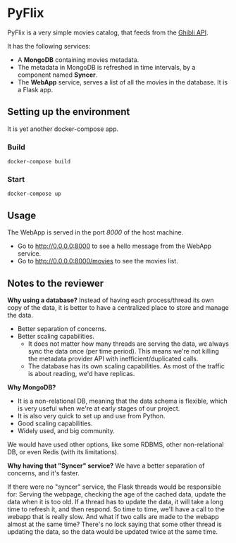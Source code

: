# PyFlix


PyFlix is a very simple movies catalog, that feeds from 
the [Ghibli API](https://ghibliapi.herokuapp.com/).


It has the following services:
 * A **MongoDB** containing movies metadata.
 * The metadata in MongoDB is refreshed in time intervals, by a component named **Syncer**.
 * The **WebApp** service, serves a list of all the movies in the database. It is a Flask app.


## Setting up the environment

It is yet another docker-compose app.

### Build

```
docker-compose build
```

### Start

```
docker-compose up
```


## Usage

The WebApp is served in the port _8000_ of the host machine.
* Go to http://0.0.0.0:8000 to see a hello message from the WebApp service.
* Go to http://0.0.0.0:8000/movies to see the movies list.


## Notes to the reviewer

**Why using a database?** 
 Instead of having each process/thread its own copy of the data, it is better to have 
    a centralized place to store and manage the data. 
 * Better separation of concerns. 
 * Better scaling capabilities.
   * It does not matter how many threads are serving the data, we always sync 
     the data once (per time period). This means we're not killing the metadata provider API 
     with inefficient/duplicated calls.
   * The database has its own scaling capabilities. As most of the traffic is about reading,
        we'd have replicas.

**Why MongoDB?** 
 * It is a non-relational DB, meaning that the data schema is flexible, which
    is very useful when we're at early stages of our project.
 * It is also very quick to set up and use from Python.
 * Good scaling capabilities.
 * Widely used, and big community.

We would have used other options, like some RDBMS, other non-relational DB, or even Redis 
(with its limitations).

**Why having that "Syncer" service?** We have a better separation of concerns, and it's faster.

If there were no "syncer" service, the Flask threads would be responsible for: Serving 
the webpage, checking the age of the cached data, update the data when it is too 
old. If a thread has to update the data, it will take a long time to refresh it, and then 
respond. So time to time, we'll have a call to the webapp that is really slow. And what if
two calls are made to the webapp almost at the same time? There's no lock saying that some
other thread is updating the data, so the data would be updated twice at the same time.
